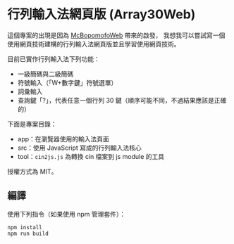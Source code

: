 # 行列輸入法網頁版 (Array30Web)

這個專案的出現是因為 [McBopomofoWeb](https://github.com/openvanilla/McBopomofoWeb) 帶來的啟發，
我想我可以嘗試寫一個使用網頁技術建構的行列輸入法網頁版並且學習使用網頁技術。

目前已實作行列輸入法下列功能：
- 一級簡碼與二級簡碼
- 符號輸入（「W+數字鍵」符號選單）
- 詞彙輸入
- 查詢鍵「?」，代表任意一個行列 30 鍵（順序可能不同，不過結果應該是正確的）

下面是專案目錄：
- app：在瀏覽器使用的輸入法頁面
- src：使用 JavaScript 寫成的行列輸入法核心
- tool：`cin2js.js` 為轉換 cin 檔案到 js module 的工具

授權方式為 MIT。

## 編譯

使用下列指令（如果使用 npm 管理套件）：

```
npm install
npm run build
```
